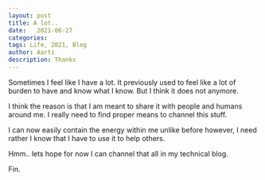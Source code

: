 ```yaml
---
layout: post
title: A lot..
date:   2021-06-27
categories:
tags: Life, 2021, Blog
author: Aarti
description: Thanks
---
```


<!--more-->


Sometimes I feel like I have a lot. 
It previously used to feel like a lot of burden to 
have and know what I know. 
But I think it does not anymore. 

I think the reason is that I am meant to share it with 
people and humans around me. 
I really need to find proper means to channel this stuff. 

I can now easily contain the energy within me unlike 
before however, I need rather I know that I have to use it 
to help others. 

Hmm.. lets hope for now I can channel that all in my technical 
blog. 



Fin. 










